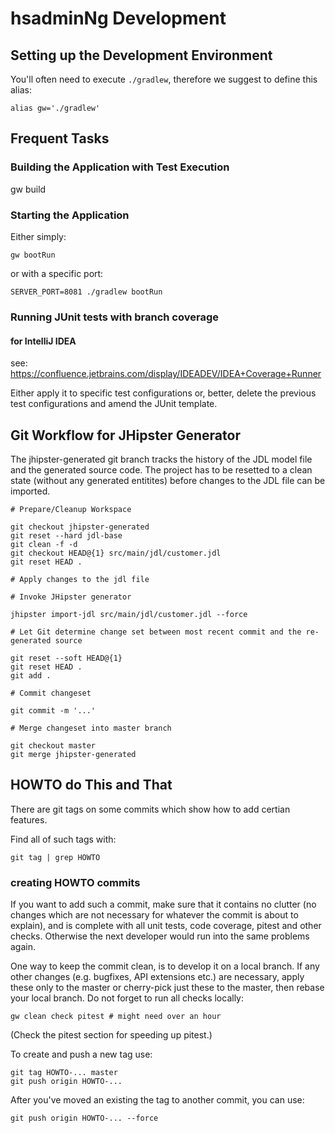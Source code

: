 # hsadminNg Development

## Setting up the Development Environment

You'll often need to execute `./gradlew`, therefore we suggest to define this alias:

    alias gw='./gradlew'

## Frequent Tasks

### Building the Application with Test Execution

gw build

### Starting the Application

Either simply:

    gw bootRun

or with a specific port:

    SERVER_PORT=8081 ./gradlew bootRun

### Running JUnit tests with branch coverage

#### for IntelliJ IDEA

see: https://confluence.jetbrains.com/display/IDEADEV/IDEA+Coverage+Runner

Either apply it to specific test configurations or,
better, delete the previous test configurations and amend the JUnit template.

## Git Workflow for JHipster Generator

The jhipster-generated git branch tracks the history of the JDL model file
and the generated source code. The project has to be resetted to a clean state
(without any generated entitites) before changes to the JDL file can be imported.

    # Prepare/Cleanup Workspace

    git checkout jhipster-generated
    git reset --hard jdl-base
    git clean -f -d
    git checkout HEAD@{1} src/main/jdl/customer.jdl
    git reset HEAD .

    # Apply changes to the jdl file

    # Invoke JHipster generator

    jhipster import-jdl src/main/jdl/customer.jdl --force

    # Let Git determine change set between most recent commit and the re-generated source

    git reset --soft HEAD@{1}
    git reset HEAD .
    git add .

    # Commit changeset

    git commit -m '...'

    # Merge changeset into master branch

    git checkout master
    git merge jhipster-generated

## HOWTO do This and That

There are git tags on some commits which show how to add certian features.

Find all of such tags with:

    git tag | grep HOWTO

### creating HOWTO commits

If you want to add such a commit, make sure that it contains no clutter
(no changes which are not necessary for whatever the commit is about to explain),
and is complete with all unit tests, code coverage, pitest and other checks.
Otherwise the next developer would run into the same problems again.

One way to keep the commit clean, is to develop it on a local branch.
If any other changes (e.g. bugfixes, API extensions etc.) are necessary,
apply these only to the master or cherry-pick just these to the master,
then rebase your local branch. Do not forget to run all checks locally:

    gw clean check pitest # might need over an hour

(Check the pitest section for speeding up pitest.)

To create and push a new tag use:

    git tag HOWTO-... master
    git push origin HOWTO-...

After you've moved an existing the tag to another commit, you can use:

    git push origin HOWTO-... --force
